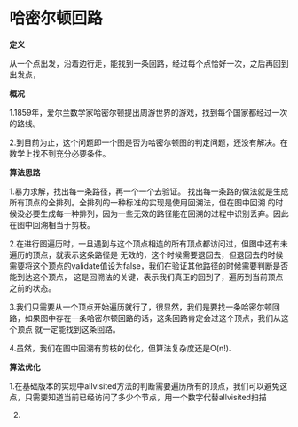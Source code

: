 # 哈密尔顿回路

**定义**

从一个点出发，沿着边行走，能找到一条回路，经过每个点恰好一次，之后再回到出发点，

**概况**

1.1859年，爱尔兰数学家哈密尔顿提出周游世界的游戏，找到每个国家都经过一次的路线。

2.到目前为止，这个问题即一个图是否为哈密尔顿图的判定问题，还没有解决。在数学上找不到充分必要条件。

**算法思路**

1.暴力求解，找出每一条路径，再一个一个去验证。
找出每一条路的做法就是生成所有顶点的全排列。全排列的一种标准的实现是使用回溯法，但在图中回溯
的时候没必要生成每一种排列，因为一些无效的路径能在回溯的过程中识别丢弃。因此在图中回溯相当于剪枝。

2.在进行图遍历时，一旦遇到与这个顶点相连的所有顶点都访问过，但图中还有未遍历的顶点，就表示这条路径是
无效的，这个时候需要退回去，但退回去的时候需要将这个顶点的validate值设为false，我们在验证其他路径的时候需要判断是否能到达这个顶点，
这是回溯法的关键，表示我们真正的回到了，遍历到当前顶点之前的状态。

3.我们只需要从一个顶点开始遍历就行了，很显然，我们是要找一条哈密尔顿回路，如果图中存在一条哈密尔顿回路的话，这条回路肯定会过这个顶点，我们从这个顶点
就一定能找到这条回路。

4.虽然，我们在图中回溯有剪枝的优化，但算法复杂度还是O(n!).

**算法优化**

1.在基础版本的实现中allvisited方法的判断需要遍历所有的顶点，我们可以避免这点，只需要知道当前已经访问了多少个节点，用一个数字代替allvisited扫描

2.